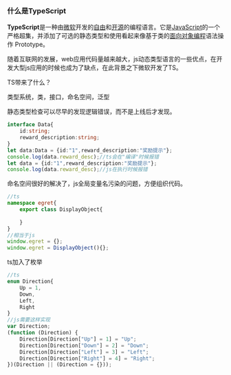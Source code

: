 ### 什么是TypeScript

**TypeScript**是一种由[微软](https://zh.wikipedia.org/wiki/微軟)开发的[自由](https://zh.wikipedia.org/wiki/自由軟體)和[开源](https://zh.wikipedia.org/wiki/开源)的编程语言。它是[JavaScript](https://zh.wikipedia.org/wiki/JavaScript)的一个严格超集，并添加了可选的静态类型和使用看起来像基于类的[面向对象编程](https://zh.wikipedia.org/wiki/物件導向編程)语法操作 Prototype。

随着互联网的发展，web应用代码量越来越大，js动态类型语言的一些优点，在开发大型js应用的时候也成为了缺点，在此背景之下微软开发了TS。

TS带来了什么？

类型系统，类，接口，命名空间，泛型

静态类型检查可以尽早的发现逻辑错误，而不是上线后才发现。

```typescript
interface Data{
	id:string;
	reward_description:string;
}
let data:Data = {id:"1",reward_description:"奖励提示"};
console.log(data.reward_desc);//ts会在"编译"时候报错
let data = {id:"1",reward_description:"奖励提示"};
console.log(data.reward_desc);//js在执行时候报错
```

命名空间很好的解决了，js全局变量名污染的问题，方便组织代码。

```typescript
//ts
namespace egret{
	export class DisplayObject{
        
    }
}
//相当于js
window.egret = {};
window.egret = DisplayObject(){};
```

ts加入了枚举

```typescript
//ts
enum Direction{
	Up = 1,
	Down,
	Left,
	Right
}
//js需要这样实现
var Direction;
(function (Direction) {
    Direction[Direction["Up"] = 1] = "Up";
    Direction[Direction["Down"] = 2] = "Down";
    Direction[Direction["Left"] = 3] = "Left";
    Direction[Direction["Right"] = 4] = "Right";
})(Direction || (Direction = {}));

```

